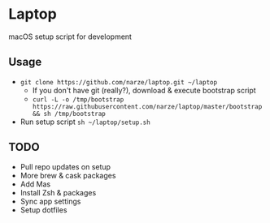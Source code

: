 # Laptop
macOS setup script for development

## Usage
- `git clone https://github.com/narze/laptop.git ~/laptop`
  - If you don't have git (really?), download & execute bootstrap script
  - `curl -L -o /tmp/bootstrap https://raw.githubusercontent.com/narze/laptop/master/bootstrap && sh /tmp/bootstrap`
- Run setup script `sh ~/laptop/setup.sh`

## TODO
- Pull repo updates on setup
- More brew & cask packages
- Add Mas
- Install Zsh & packages
- Sync app settings
- Setup dotfiles
